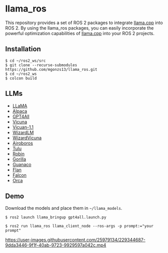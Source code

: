 # llama_ros

This repository provides a set of ROS 2 packages to integrate [llama.cpp](https://github.com/ggerganov/llama.cpp) into ROS 2. By using the llama_ros packages, you can easily incorporate the powerful optimization capabilities of [llama.cpp](https://github.com/ggerganov/llama.cpp) into your ROS 2 projects.

## Installation

```shell
$ cd ~/ros2_ws/src
$ git clone --recurse-submodules https://github.com/mgonzs13/llama_ros.git
$ cd ~/ros2_ws
$ colcon build
```


## LLMs

 - [LLaMA](https://huggingface.co/TheBloke/LLaMa-7B-GGML)
 - [Alpaca](https://huggingface.co/TheBloke/gpt4-x-alpaca-13B-GGML)
 - [GPT4All](https://huggingface.co/TheBloke/GPT4All-13B-snoozy-GGML)
 - [Vicuna](https://huggingface.co/TheBloke/Vicuna-7B-CoT-GGML)
 - [Vicuan-1.1](https://huggingface.co/TheBloke/vicuna-7B-1.1-GGML)
 - [WizardLM](https://huggingface.co/TheBloke/wizardLM-7B-GGML)
 - [WizardVicuna](https://huggingface.co/TheBloke/Wizard-Vicuna-7B-Uncensored-GGML)
 - [Airoboros](https://huggingface.co/TheBloke/airoboros-7B-gpt4-1.2-GGML)
 - [Tulu](https://huggingface.co/TheBloke/tulu-7B-GGML)
 - [Robin](https://huggingface.co/TheBloke/robin-7B-v2-GGML)
 - [Gorilla](https://huggingface.co/TheBloke/gorilla-7B-GGML)
 - [Guanaco](https://huggingface.co/TheBloke/guanaco-7B-GGML)
 - [Flan](https://huggingface.co/TheBloke/Flan-OpenLlama-7B-GGML)
 - [Falcon](https://huggingface.co/TheBloke/falcon-7b-instruct-GGML)
 - [Orca](https://huggingface.co/TheBloke/orca_mini_7B-GGML)

## Demo

Download the models and place them in `~/llama_models`.

```shell
$ ros2 launch llama_bringup gpt4all.launch.py
```

```shell
$ ros2 run llama_ros llama_client_node --ros-args -p prompt:="your prompt"
```

https://user-images.githubusercontent.com/25979134/229344687-9dda3446-9f1f-40ab-9723-9929597a042c.mp4

